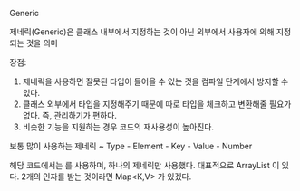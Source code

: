 Generic <T>

제네릭(Generic)은 클래스 내부에서 지정하는 것이 아닌 외부에서 사용자에 의해 지정되는 것을 의미

장점:
  1. 제네릭을 사용하면 잘못된 타입이 들어올 수 있는 것을 컴파일 단계에서 방지할 수 있다.
  2. 클래스 외부에서 타입을 지정해주기 때문에 따로 타입을 체크하고 변환해줄 필요가 없다. 즉, 관리하기가 편하다.
  3. 비슷한 기능을 지원하는 경우 코드의 재사용성이 높아진다.

보통 많이 사용하는 제네릭 
<T> ~ Type
<E> - Element
<K> - Key
<V> - Value
<N> - Number

해당 코드에서는 <T> 를 사용하며, 하나의 제네릭만 사용했다.
대표적으로 
  ArrayList<T> 이 있다.
2개의 인자를 받는 것이라면
  Map<K,V> 가 있겠다.
